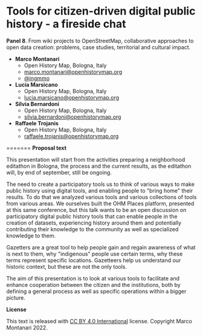 # Tools for citizen-driven digital public history - a fireside chat

**Panel 8**. From wiki projects to OpenStreetMap, collaborative approaches to open data creation: problems, case studies, territorial and cultural impact.


- **Marco Montanari**
  - Open History Map, Bologna, Italy
  - [marco.montanari@openhistorymap.org](mailto:marco.montanari@openhistorymap.org)
  - [@ingmmo](https://twitter.com/ingmmo)
- **Lucia Marsicano**
  - Open History Map, Bologna, Italy
  - [lucia.marsicano@openhistorymap.org](mailto:lucia.marsicano@openhistorymap.org)
- **Silvia Bernardoni**
  - Open History Map, Bologna, Italy
  - [silvia.bernardoni@openhistorymap.org](mailto:silvia.bernardoni@openhistorymap.org)
- **Raffaele Trojanis**
  - Open History Map, Bologna, Italy
  - [raffaele.trojanis@openhistorymap.org](mailto:raffaele.trojanis@openhistorymap.org)


=======
**Proposal text**

This presentation will start from the activities preparing a neighborhood editathon in Bologna, the process and the current results, as the editathon will, by end of september, still be ongoing. 

The need to create a participatory tools us to think of various ways to make public history using digital tools, and enabling people to "bring home" their results. To do that we analyzed various tools and various collections of tools from various areas. We ourselves built the OHM Places platform, presented at this same conference, but this talk wants to be an open discussion on participatory digital public history tools that can enable people in the creation of datasets, experiencing history around them and potentially contributing their knowledge to the community as well as specialized knowledge to them. 

Gazetters are a great tool to help people gain and regain awareness of what is next to them, why "indigenous" people use certain terms, why these terms represent specific locations. Gazetteers help us understand our historic context, but these are not the only tools. 

The aim of this presentation is to look at various tools to facilitate and enhance cooperation between the citizen and the institutions, both by defining a general process as well as specific operations within a bigger picture. 

**License**

This text is released with [CC BY 4.0 International](https://creativecommons.org/licenses/by/4.0/) license. Copyright Marco Montanari 2022.
